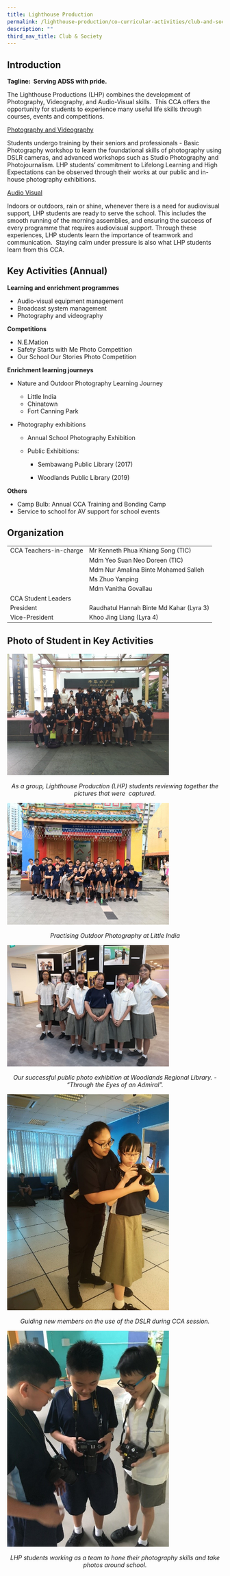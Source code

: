 ```yaml
---
title: Lighthouse Production
permalink: /lighthouse-production/co-curricular-activities/club-and-society/permalink/
description: ""
third_nav_title: Club & Society
---
```

Introduction
------------

**Tagline:  Serving ADSS with pride.**

The Lighthouse Productions (LHP) combines the development of Photography, Videography, and Audio-Visual skills.  This CCA offers the opportunity for students to experience many useful life skills through courses, events and competitions. 

<u>Photography and Videography</u>

Students undergo training by their seniors and professionals - Basic Photography workshop to learn the foundational skills of photography using DSLR cameras, and advanced workshops such as Studio Photography and Photojournalism. LHP students’ commitment to Lifelong Learning and High Expectations can be observed through their works at our public and in-house photography exhibitions. 

<u>Audio Visual</u>

Indoors or outdoors, rain or shine, whenever there is a need for audiovisual support, LHP students are ready to serve the school. This includes the smooth running of the morning assemblies, and ensuring the success of every programme that requires audiovisual support. Through these experiences, LHP students learn the importance of teamwork and communication.  Staying calm under pressure is also what LHP students learn from this CCA.


Key Activities (Annual)
-----------------------

**Learning and enrichment programmes**  

* Audio-visual equipment management
* Broadcast system management
* Photography and videography

  
**Competitions**  

* N.E.Mation
* Safety Starts with Me Photo Competition
* Our School Our Stories Photo Competition

**Enrichment learning journeys**  
  

* Nature and Outdoor Photography Learning Journey

	* Little India
	* Chinatown
	* Fort Canning Park

* Photography exhibitions
	* Annual School Photography Exhibition

	* Public Exhibitions:

		* Sembawang Public Library (2017)

		* Woodlands Public Library (2019)

**Others**

*   Camp Bulb: Annual CCA Training and Bonding Camp
* Service to school for AV support for school events


Organization
------------

|  |  |
|---|---|
| CCA Teachers-in-charge | Mr Kenneth Phua Khiang Song (TIC) |
|   | Mdm Yeo Suan Neo Doreen (TIC) |
|   | Mdm Nur Amalina Binte Mohamed Salleh |
|   | Ms Zhuo Yanping |
|   |  Mdm Vanitha Govallau |
| CCA Student Leaders |  |
|  President | Raudhatul Hannah Binte Md Kahar (Lyra 3) |
|  Vice-President |  Khoo Jing Liang (Lyra 4) |

Photo of Student in Key Activities
----------------------------------

<img src="/images/lp1.jpg"
		 style="width:75%">

<p style="text-align: center;"><em>As a group, Lighthouse Production (LHP) students reviewing together the pictures that were  captured.</em></p>

<img src="/images/lp2.jpg"
		 style="width:75%">

<p style="text-align: center;"><em>Practising Outdoor Photography at Little India</em></p>

<img src="/images/lp3.jpg"
		 style="width:75%">

<p style="text-align: center;"><em>Our successful public photo exhibition at Woodlands Regional Library. - “Through the Eyes of an Admiral”.</em></p>

<img src="/images/lp4.jpg"
		 style="width:75%">

<p style="text-align: center;"><em>Guiding new members on the use of the DSLR during CCA session.</em></p>

<img src="/images/lp5.jpg"
		 style="width:75%">

<p style="text-align: center;"><em>LHP students working as a team to hone their photography skills and take photos around school.</em></p>